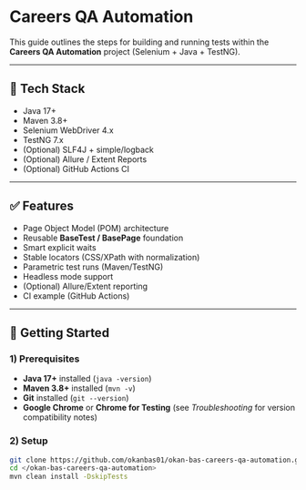 # Careers QA Automation
This guide outlines the steps for building and running tests within the **Careers QA Automation** project (Selenium + Java + TestNG).

---

## 🧰 Tech Stack
- Java 17+
- Maven 3.8+
- Selenium WebDriver 4.x
- TestNG 7.x
- (Optional) SLF4J + simple/logback
- (Optional) Allure / Extent Reports
- (Optional) GitHub Actions CI

---

## ✅ Features
- Page Object Model (POM) architecture
- Reusable **BaseTest / BasePage** foundation
- Smart explicit waits
- Stable locators (CSS/XPath with normalization)
- Parametric test runs (Maven/TestNG)
- Headless mode support
- (Optional) Allure/Extent reporting
- CI example (GitHub Actions)

---

## 🔧 Getting Started

### 1) Prerequisites
- **Java 17+** installed (`java -version`)
- **Maven 3.8+** installed (`mvn -v`)
- **Git** installed (`git --version`)
- **Google Chrome** or **Chrome for Testing** (see *Troubleshooting* for version compatibility notes)

### 2) Setup
```bash
git clone https://github.com/okanbas01/okan-bas-careers-qa-automation.git
cd </okan-bas-careers-qa-automation>
mvn clean install -DskipTests
